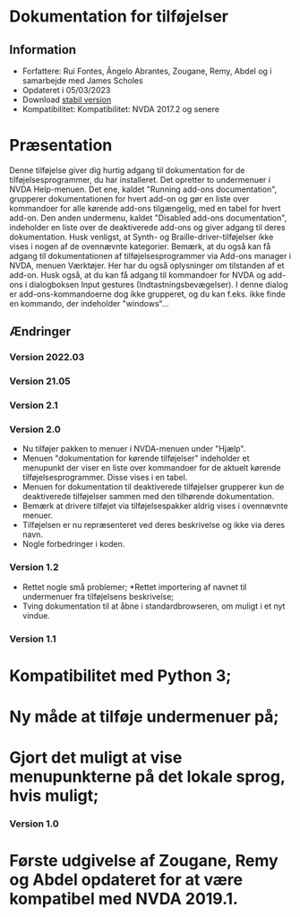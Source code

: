 ﻿# Dokumentation for tilføjelser #
## Information ##
* Forfattere: Rui Fontes, Ângelo Abrantes, Zougane, Remy, Abdel og i samarbejde med James Scholes
* Opdateret i 05/03/2023
* Download [stabil version][1]
* Kompatibilitet: Kompatibilitet: NVDA 2017.2 og senere


# Præsentation #
Denne tilføjelse giver dig hurtig adgang til dokumentation for de tilføjelsesprogrammer, du har installeret.  Det opretter to undermenuer i NVDA Help-menuen.  Det ene, kaldet \"Running add-ons documentation\", grupperer dokumentationen for hvert add-on og gør en liste over kommandoer for alle kørende add-ons tilgængelig, med en tabel for hvert add-on.  Den anden undermenu, kaldet \"Disabled add-ons documentation\", indeholder en liste over de deaktiverede add-ons og giver adgang til deres dokumentation.  Husk venligst, at Synth- og Braille-driver-tilføjelser ikke vises i nogen af de ovennævnte kategorier.  Bemærk, at du også kan få adgang til dokumentationen af tilføjelsesprogrammer via Add-ons manager i NVDA, menuen Værktøjer. Her har du også oplysninger om tilstanden af et add-on.  Husk også, at du kan få adgang til kommandoer for NVDA og add-ons i dialogboksen Input gestures (Indtastningsbevægelser). I denne dialog er add-ons-kommandoerne dog ikke grupperet, og du kan f.eks. ikke finde en kommando, der indeholder \"windows\"...


## Ændringer ##
### Version 2022.03 ###

### Version 21.05 ###

### Version 2.1 ###

### Version 2.0 ###
* Nu tilføjer pakken to menuer i NVDA-menuen under \"Hjælp\".
* Menuen \"dokumentation for kørende tilføjelser\" indeholder et menupunkt der viser en liste over kommandoer for de aktuelt kørende tilføjelsesprogrammer. Disse vises i en tabel.
* Menuen for dokumentation til deaktiverede tilføjelser grupperer kun de deaktiverede tilføjelser sammen med den tilhørende dokumentation.
* Bemærk at drivere tilføjet via tilføjelsespakker aldrig vises i ovennævnte menuer.
* Tilføjelsen er nu repræsenteret ved deres beskrivelse og ikke via deres navn.
* Nogle forbedringer i koden.

### Version 1.2 ###
* Rettet nogle små problemer;
*Rettet importering af navnet til undermenuer fra tilføjelsens beskrivelse;
* Tving dokumentation til at åbne i standardbrowseren, om muligt i et nyt vindue.

### Version 1.1 ###
# Kompatibilitet med Python 3;
# Ny måde at tilføje undermenuer på;
# Gjort det muligt at vise menupunkterne på det lokale sprog, hvis muligt;

### Version 1.0 ###
# Første udgivelse af Zougane, Remy og Abdel opdateret for at være kompatibel med NVDA 2019.1.

[1]: https://addons.nvda-project.org/files/get.php?file=addonshelp
